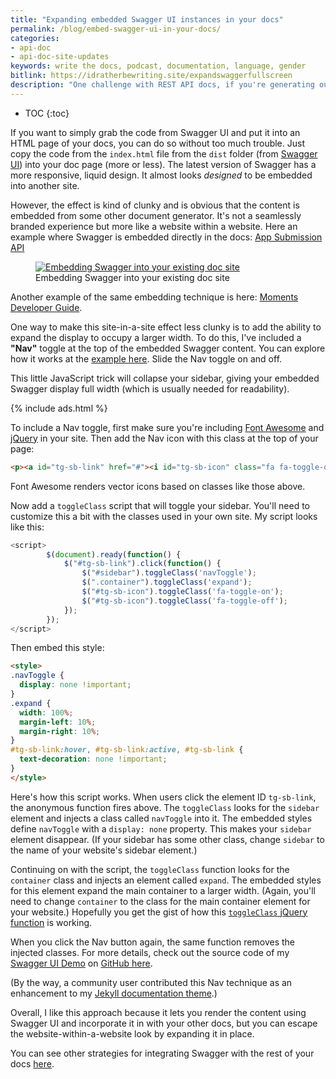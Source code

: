 ```yaml
---
title: "Expanding embedded Swagger UI instances in your docs"
permalink: /blog/embed-swagger-ui-in-your-docs/
categories:
- api-doc
- api-doc-site-updates
keywords: write the docs, podcast, documentation, language, gender
bitlink: https://idratherbewriting.site/expandswaggerfullscreen
description: "One challenge with REST API docs, if you're generating out the reference content using Open API, is how to embed Swagger UI in your docs in a seamless way that doesn't look like a website within a website. In this post, I explain how to embed a Navigation toggle to hide your sidebar and give more width to the embedded Swagger UI display."
---
```


* TOC
{:toc}

If you want to simply grab the code from Swagger UI and put it into an HTML page of your docs, you can do so without too much trouble. Just copy the code from the `index.html` file from the `dist` folder (from [Swagger UI](https://swagger.io/tools/swagger-ui/)) into your doc page (more or less). The latest version of Swagger has a more responsive, liquid design. It almost looks *designed* to be embedded into another site.

However, the effect is kind of clunky and is obvious that the content is embedded from some other document generator. It's not a seamlessly branded experience but more like a website within a website. Here an example where Swagger is embedded directly in the docs: [App Submission API](https://developer.amazon.com/docs/app-submission-api/appsubapi-endpoints.html)

<figure><a class="noExtIcon" href="https://developer.amazon.com/docs/app-submission-api/appsubapi-endpoints.html"><img class="docimage large " src="https://s3.us-west-1.wasabisys.com/idbwmedia.com/images/api/appsubmissionendpoints.png" alt="Embedding Swagger into your existing doc site" /></a><figcaption>Embedding Swagger into your existing doc site</figcaption></figure>

Another example of the same embedding technique is here: [Moments Developer Guide](https://developer.amazon.com/docs/moments/rewards-api-endpoints.html).

One way to make this site-in-a-site effect less clunky is to add the ability to expand the display to occupy a larger width. To do this, I've included a **"Nav"** toggle at the top of the embedded Swagger content. You can explore how it works at the [example here](https://developer.amazon.com/docs/app-submission-api/appsubapi-endpoints.html). Slide the Nav toggle on and off.

This little JavaScript trick will collapse your sidebar, giving your embedded Swagger display full width (which is usually needed for readability).

{% include ads.html %}

To include a Nav toggle, first make sure you're including [Font Awesome](https://fontawesome.com/) and [jQuery](https://jquery.com/) in your site. Then add the Nav icon with this class at the top of your page:

```html
<p><a id="tg-sb-link" href="#"><i id="tg-sb-icon" class="fa fa-toggle-on"></i> Nav</a></p>
```

Font Awesome renders vector icons based on classes like those above.

Now add a `toggleClass` script that will toggle your sidebar. You'll need to customize this a bit with the classes used in your own site. My script looks like this:

```js
<script>
        $(document).ready(function() {
            $("#tg-sb-link").click(function() {
                $("#sidebar").toggleClass('navToggle');
                $(".container").toggleClass('expand');
                $("#tg-sb-icon").toggleClass('fa-toggle-on');
                $("#tg-sb-icon").toggleClass('fa-toggle-off');
            });
        });
</script>
```

Then embed this style:

```html
<style>
.navToggle {
  display: none !important;
}
.expand {
  width: 100%;
  margin-left: 10%;
  margin-right: 10%;
}
#tg-sb-link:hover, #tg-sb-link:active, #tg-sb-link {
  text-decoration: none !important;
}
</style>
```

Here's how this script works. When users click the element ID `tg-sb-link`, the anonymous function fires above. The `toggleClass` looks for the `sidebar` element and injects a class called `navToggle` into it. The embedded styles define `navToggle` with a `display: none` property. This makes your `sidebar` element disappear. (If your sidebar has some other class, change `sidebar` to the name of your website's sidebar element.)

Continuing on with the script, the `toggleClass` function looks for the `container` class and injects an element called `expand`. The embedded styles for this element expand the main container to a larger width. (Again, you'll need to change `container` to the class for the main container element for your website.) Hopefully you get the gist of how this [`toggleClass` jQuery function](https://api.jquery.com/toggleClass/) is working.

When you click the Nav button again, the same function removes the injected classes. For more details, check out the source code of my [Swagger UI Demo](/learnapidoc/pubapis_swagger_demo.html) on [GitHub here](https://github.com/tomjoht/learnapidoc/blob/master/_docs/rest_api_specifications/pubapis_swagger_demo.html).

(By the way, a community user contributed this Nav technique as an enhancement to my [Jekyll documentation theme](/documentation-theme-jekyll/).)

Overall, I like this approach because it lets you render the content using Swagger UI and incorporate it in with your other docs, but you can escape the website-within-a-website look by expanding it in place.

You can see other strategies for integrating Swagger with the rest of your docs [here](/learnapidoc/pubapis_combine_swagger_and_guide.html).
